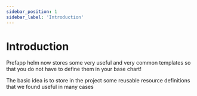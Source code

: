 ```yaml
---
sidebar_position: 1
sidebar_label: 'Introduction'
---
```


# Introduction

Prefapp helm now stores some very useful and very common templates so that you do not have to define them in your base chart!

The basic idea is to store in the project some reusable resource definitions that we found useful in many cases